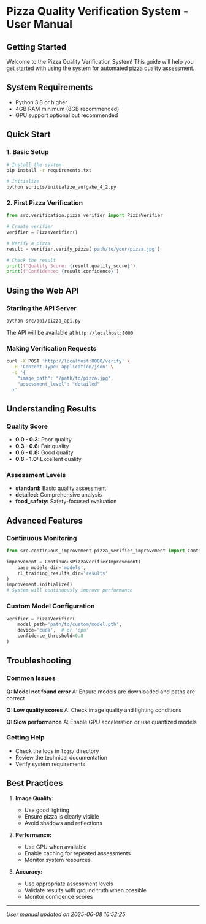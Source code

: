 # Pizza Quality Verification System - User Manual

## Getting Started

Welcome to the Pizza Quality Verification System! This guide will help you
get started with using the system for automated pizza quality assessment.

## System Requirements

- Python 3.8 or higher
- 4GB RAM minimum (8GB recommended)
- GPU support optional but recommended

## Quick Start

### 1. Basic Setup

```bash
# Install the system
pip install -r requirements.txt

# Initialize
python scripts/initialize_aufgabe_4_2.py
```

### 2. First Pizza Verification

```python
from src.verification.pizza_verifier import PizzaVerifier

# Create verifier
verifier = PizzaVerifier()

# Verify a pizza
result = verifier.verify_pizza('path/to/your/pizza.jpg')

# Check the result
print(f'Quality Score: {result.quality_score}')
print(f'Confidence: {result.confidence}')
```

## Using the Web API

### Starting the API Server

```bash
python src/api/pizza_api.py
```

The API will be available at `http://localhost:8000`

### Making Verification Requests

```bash
curl -X POST 'http://localhost:8000/verify' \
  -H 'Content-Type: application/json' \
  -d '{
    "image_path": "/path/to/pizza.jpg",
    "assessment_level": "detailed"
  }'
```

## Understanding Results

### Quality Score
- **0.0 - 0.3:** Poor quality
- **0.3 - 0.6:** Fair quality
- **0.6 - 0.8:** Good quality
- **0.8 - 1.0:** Excellent quality

### Assessment Levels
- **standard:** Basic quality assessment
- **detailed:** Comprehensive analysis
- **food_safety:** Safety-focused evaluation

## Advanced Features

### Continuous Monitoring

```python
from src.continuous_improvement.pizza_verifier_improvement import ContinuousPizzaVerifierImprovement

improvement = ContinuousPizzaVerifierImprovement(
    base_models_dir='models',
    rl_training_results_dir='results'
)
improvement.initialize()
# System will continuously improve performance
```

### Custom Model Configuration

```python
verifier = PizzaVerifier(
    model_path='path/to/custom/model.pth',
    device='cuda',  # or 'cpu'
    confidence_threshold=0.8
)
```

## Troubleshooting

### Common Issues

**Q: Model not found error**
A: Ensure models are downloaded and paths are correct

**Q: Low quality scores**
A: Check image quality and lighting conditions

**Q: Slow performance**
A: Enable GPU acceleration or use quantized models

### Getting Help

- Check the logs in `logs/` directory
- Review the technical documentation
- Verify system requirements

## Best Practices

1. **Image Quality:**
   - Use good lighting
   - Ensure pizza is clearly visible
   - Avoid shadows and reflections

2. **Performance:**
   - Use GPU when available
   - Enable caching for repeated assessments
   - Monitor system resources

3. **Accuracy:**
   - Use appropriate assessment levels
   - Validate results with ground truth when possible
   - Monitor confidence scores

---
*User manual updated on 2025-06-08 16:52:25*